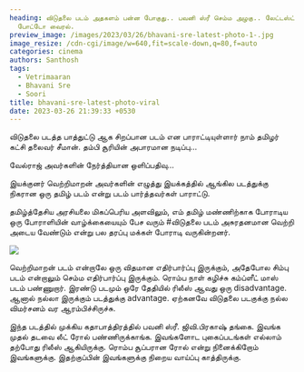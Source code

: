```yaml
---
heading: விடுதலை படம் அதகளம் பன்ன போகுது.. பவனி ஸ்ரீ செம்ம அழகு.. லேட்டஸ்ட்
  போட்டோ வைரல்.
preview_image: /images/2023/03/26/bhavani-sre-latest-photo-1-.jpg
image_resize: /cdn-cgi/image/w=640,fit=scale-down,q=80,f=auto
categories: cinema
authors: Santhosh
tags:
  - Vetrimaaran
  - Bhavani Sre
  - Soori
title: bhavani-sre-latest-photo-viral
date: 2023-03-26 21:39:33 +0530
---
```



விடுதலை படத்த பாத்துட்டு ஆக சிறப்பான படம் என பாராட்டியுள்ளார் நாம் தமிழர் கட்சி தலைவர் சீமான். தம்பி சூரியின் அபாரமான நடிப்பு...

வேல்ராஜ் அவர்களின் நேர்த்தியான ஒளிப்பதிவு...

இயக்குனர் வெற்றிமாறன் அவர்களின் எழுத்து இயக்கத்தில் 
ஆங்கில படத்துக்கு நிகரான ஒரு தமிழ் படம் என்று படம் பார்த்தவர்கள் பாராட்டு. 

தமிழ்த்தேசிய அரசியலை மிகப்பெரிய அளவிலும், எம் தமிழ் மண்ணிற்காக போராடிய ஒரு போராளியின் வாழ்க்கையையும் பேச வரும் #விடுதலை படம் அசுரதனமான வெற்றி அடைய வேண்டும் என்று பல தரப்பு மக்கள் போராடி வருகின்றனர். 

![](/images/2023/03/26/bhavani-sre-latest-photo-2-.jpg)

வெற்றிமாறன் படம் என்றாலே ஒரு விதமான எதிர்பார்ப்பு இருக்கும், அதேபோல சிம்பு படம் என்றாலும் செம்ம எதிர்பார்ப்பு இருக்கும். ரொம்ப நாள் கழிச்சு கம்ப்ளீட் மாஸ் படம் பண்ணுறார். இரண்டு படமும் ஒரே தேதியில் ரிலீஸ் ஆவது ஒரு disadvantage. ஆனால் நல்லா இருக்கும் படத்துக்கு advantage. ஏற்கனவே விடுதலை படகுக்கு நல்ல விமர்சனம் வர ஆரம்பிச்சிருச்சு.

இந்த படத்தில் முக்கிய கதாபாத்திரத்தில் பவனி ஸ்ரீ. ஜிவி.பிரகாஷ் தங்கை. இவங்க முதல் தடவை லீட் ரோல் பண்ணிருக்காங்க. இவங்களோட புகைப்படங்கள் எல்லாம் தற்போது ரிலீஸ் ஆகியிருக்கு. ரொம்ப சூப்பரான ரோல் என்று நினைக்கிறோம் இவங்களுக்கு. இதற்குப்பின் இவங்களுக்கு நிறைய வாய்ப்பு காத்திருக்கு.